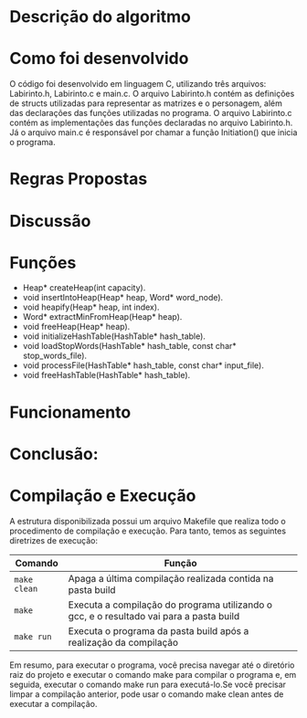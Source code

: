 
# Descrição do algoritmo


# Como foi desenvolvido

O código foi desenvolvido em linguagem C, utilizando três arquivos: Labirinto.h, Labirinto.c e main.c. O arquivo Labirinto.h contém as definições de structs 
utilizadas para representar as matrizes e o personagem, além das declarações das funções utilizadas no programa. O arquivo Labirinto.c contém as implementações das 
funções declaradas no arquivo Labirinto.h. Já o arquivo main.c é responsável por chamar a função Initiation() que inicia o programa.

# Regras Propostas

# Discussão

# Funções 
- Heap* createHeap(int capacity).
- void insertIntoHeap(Heap* heap, Word* word_node).
- void heapify(Heap* heap, int index).
- Word* extractMinFromHeap(Heap* heap).
- void freeHeap(Heap* heap).
- void initializeHashTable(HashTable* hash_table).
- void loadStopWords(HashTable* hash_table, const char* stop_words_file).
- void processFile(HashTable* hash_table, const char* input_file).
- void freeHashTable(HashTable* hash_table).

# Funcionamento

# Conclusão:


# Compilação e Execução

A estrutura disponibilizada possui um arquivo Makefile que realiza todo o procedimento de compilação e execução. Para tanto, temos as seguintes diretrizes de execução:


| Comando                |  Função                                                                                           |                     
| -----------------------| ------------------------------------------------------------------------------------------------- |
|  `make clean`          | Apaga a última compilação realizada contida na pasta build                                        |
|  `make`                | Executa a compilação do programa utilizando o gcc, e o resultado vai para a pasta build           |
|  `make run`            | Executa o programa da pasta build após a realização da compilação                                 |

Em resumo, para executar o programa, você precisa navegar até o diretório raiz do projeto e executar o comando make para compilar o programa e, em seguida, 
executar o comando make run para executá-lo.Se você precisar limpar a compilação anterior, pode usar o comando make clean antes de executar a compilação.
